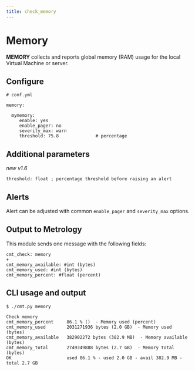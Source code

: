 ```yaml
---
title: check_memory
---
```


# Memory

**MEMORY** collects and reports global memory (RAM) usage for the local Virtual Machine or server.

## Configure

    # conf.yml

	memory:

  	  mymemory:
  	     enable: yes
  	     enable_pager: no
  	     severity_max: warn
  	     threshold: 75.8              # percentage

## Additional parameters
*new v1.6*

    threshold: float ; percentage threshold before raising an alert


## Alerts

Alert can be adjusted with common `enable_pager` and `severity_max` options.


## Output to Metrology

This module sends one message with the following fields:

	cmt_check: memory
	+
	cmt_memory_available: #int (bytes)
	cmt_memory_used: #int (bytes)
	cmt_memory_percent: #float (percent)

## CLI usage and output

	$ ./cmt.py memory
	
	Check memory 
	cmt_memory_percent     86.1 % ()  - Memory used (percent)
	cmt_memory_used        2031271936 bytes (2.0 GB)  - Memory used (bytes)
	cmt_memory_available   382902272 bytes (382.9 MB)  - Memory available (bytes)
	cmt_memory_total       2749349888 bytes (2.7 GB)  - Memory total (bytes)
	OK                     used 86.1 % - used 2.0 GB - avail 382.9 MB - total 2.7 GB





